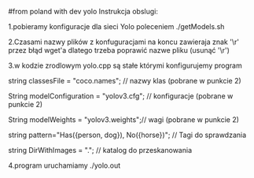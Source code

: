 #from poland with dev yolo
Instrukcja obslugi:

1.pobieramy konfiguracje dla sieci Yolo poleceniem ./getModels.sh

2.Czasami nazwy plików z konfuguracjami na koncu zawieraja znak '\r' przez błąd wget'a dlatego trzeba poprawić nazwe pliku (usunąć '\r')

3.w kodzie zrodlowym yolo.cpp są stałe którymi konfigurujemy program

string classesFile = "coco.names"; // nazwy klas (pobrane w punkcie 2)

String modelConfiguration = "yolov3.cfg"; // konfiguracje (pobrane w punkcie 2)

String modelWeights = "yolov3.weights";// wagi (pobrane w punkcie 2)

string pattern="Has({person, dog}), No({horse})"; // Tagi do sprawdzania

string DirWithImages = "."; // katalog do przeskanowania

4.program uruchamiamy ./yolo.out